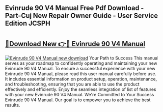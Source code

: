 ## Evinrude 90 V4 Manual Free Pdf Download - Part-Cuj New Repair Owner Guide - User Service Edition JCSPH

# <h2><a href="http://bc63398.oget.top/?id=Evinrude+90+V4+Manual">🔗Download New 👉🔴 Evinrude 90 V4 Manual</a></h2>

[![Evinrude 90 V4 Manual new download](https://i.imgur.com/5g1atiW.png)](http://bc63398.oget.top/?id=Evinrude+90+V4+Manual)
Your Path to Success This manual serves as your roadmap to confidently operating and maintaining your new Evinrude 90 V4 Manual. To ensure a successful experience with your new Evinrude 90 V4 Manual, please read this user manual carefully before use. It includes essential information on product setup, operation, maintenance, and troubleshooting, ensuring that you are able to use the product effectively and efficiently. Enjoy the seamless integration of list of features with your new Evinrude 90 V4 Manual. We're Committed to Your Success Evinrude 90 V4 Manual. Our goal is to empower you to achieve the best results.
